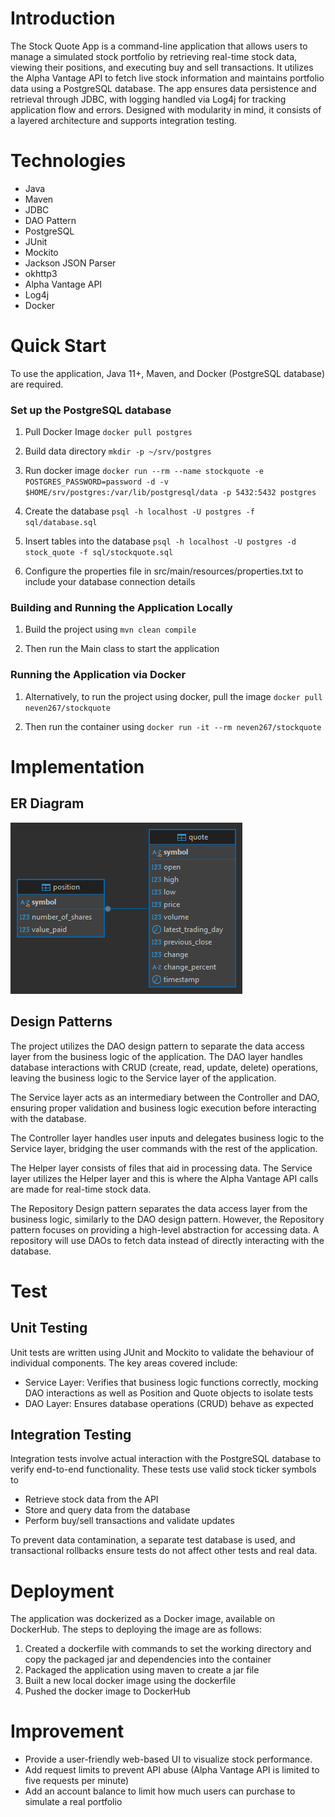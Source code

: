 # Introduction
The Stock Quote App is a command-line application that allows users to manage a simulated stock portfolio 
by retrieving real-time stock data, viewing their positions, and executing buy and sell transactions.
It utilizes the Alpha Vantage API to fetch live stock information and maintains portfolio 
data using a PostgreSQL database. The app ensures data persistence and retrieval through JDBC, with
logging handled via Log4j for tracking application flow and errors. Designed with modularity in mind,
it consists of a layered architecture and supports integration testing.

# Technologies
- Java
- Maven
- JDBC
- DAO Pattern
- PostgreSQL
- JUnit
- Mockito
- Jackson JSON Parser
- okhttp3 
- Alpha Vantage API
- Log4j
- Docker

# Quick Start
To use the application, Java 11+, Maven, and Docker (PostgreSQL database) are required. 

### Set up the PostgreSQL database
1. Pull Docker Image
`docker pull postgres`

2. Build data directory
`mkdir -p ~/srv/postgres`

3. Run docker image
`docker run --rm --name stockquote -e POSTGRES_PASSWORD=password -d -v $HOME/srv/postgres:/var/lib/postgresql/data -p 5432:5432 postgres`

4. Create the database
`psql -h localhost -U postgres -f sql/database.sql`

5. Insert tables into the database
`psql -h localhost -U postgres -d stock_quote -f sql/stockquote.sql`

6. Configure the properties file in src/main/resources/properties.txt to include your database connection details 

### Building and Running the Application Locally
1. Build the project using
`mvn clean compile`

2. Then run the Main class to start the application

### Running the Application via Docker
1. Alternatively, to run the project using docker, pull the image 
`docker pull neven267/stockquote`

2. Then run the container using
`docker run -it --rm neven267/stockquote`

# Implementation
## ER Diagram
![Entity Relationship Diagram](./assets/er_diagram.png)
## Design Patterns
The project utilizes the DAO design pattern to separate the data access layer from the business 
logic of the application. The DAO layer handles database interactions with CRUD (create, read, 
update, delete) operations, leaving the business logic to the Service layer of the application.

The Service layer acts as an intermediary between the Controller and DAO, ensuring proper validation
and business logic execution before interacting with the database.

The Controller layer handles user inputs and delegates business logic to the Service layer, bridging
the user commands with the rest of the application. 

The Helper layer consists of files that aid in processing data. The Service layer utilizes the Helper
layer and this is where the Alpha Vantage API calls are made for real-time stock data. 

The Repository Design pattern separates the data access layer from the business logic, similarly to 
the DAO design pattern. However, the Repository pattern focuses on providing a high-level 
abstraction for accessing data. A repository will use DAOs to fetch data instead of directly 
interacting with the database.

# Test

## Unit Testing
Unit tests are written using JUnit and Mockito to validate the behaviour of individual components. 
The key areas covered include:
- Service Layer: Verifies that business logic functions correctly, mocking DAO interactions as well 
as Position and Quote objects to isolate tests
- DAO Layer: Ensures database operations (CRUD) behave as expected

## Integration Testing
Integration tests involve actual interaction with the PostgreSQL database to verify end-to-end 
functionality. These tests use valid stock ticker symbols to 
- Retrieve stock data from the API
- Store and query data from the database
- Perform buy/sell transactions and validate updates

To prevent data contamination, a separate test database is used, and transactional rollbacks ensure
tests do not affect other tests and real data.

# Deployment
The application was dockerized as a Docker image, available on DockerHub. The steps to deploying the
image are as follows:
1. Created a dockerfile with commands to set the working directory and copy the packaged jar and 
dependencies into the container
2. Packaged the application using maven to create a jar file
3. Built a new local docker image using the dockerfile
4. Pushed the docker image to DockerHub

# Improvement 
- Provide a user-friendly web-based UI to visualize stock performance.
- Add request limits to prevent API abuse (Alpha Vantage API is limited to five requests per minute)
- Add an account balance to limit how much users can purchase to simulate a real portfolio

